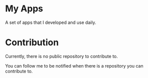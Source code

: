# My Apps

A set of apps that I developed and use daily.

# Contribution

Currently, there is no public repository to contribute to.

You can follow me to be notified when there is a repository you can contribute to.
